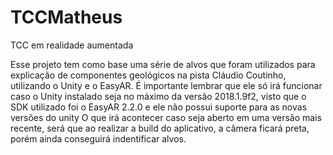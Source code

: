 # TCCMatheus
TCC em realidade aumentada 

Esse projeto tem como base uma série de alvos que foram utilizados para explicação de componentes geológicos na pista Cláudio Coutinho, utilizando o Unity e o EasyAR.
É importante lembrar que ele só irá funcionar caso o Unity instalado seja no máximo da versão 2018.1.9f2, visto que o SDK utilizado foi o EasyAR 2.2.0 e ele não possui suporte para as novas versões do unity
O que irá acontecer caso seja aberto em uma versão mais recente, será que ao realizar a build do aplicativo, a câmera ficará preta, porém ainda conseguirá indentificar alvos.
